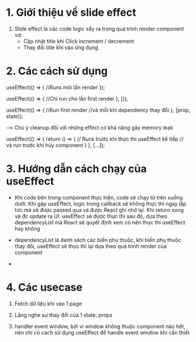 # 1. Giới thiệu về slide effect

1. Slide effect là các code logic xẩy ra trong quá trình render component vd:
    - Cập nhật title khi Click increment / decrement
    - Thay đổi title khi vào ứng dụng

# 2. Các cách sử dụng

useEffect(() => {
  //Runs mõi lần render
});

useEffect(() => {
  //Chỉ run cho lần first render
}, []);

useEffect(() => {
  //Run first render
  //và mỗi khi dependency thay đổi
}, [prop, state]);


--> Chú ý cleanup đối với những effect có khả năng gây memory leak


useEffect(() => {
  return () => {
    // Runs trước khi thực thi useEffect kế tiếp
    // và run trước khi hủy component
  }
}, [...]);
# 3. Hướng dẫn cách chạy của useEffect

- Khi code bên trong component thực hiện, code sẽ chạy từ trên xuống dưới. Khi gặp useEffect, logic trong callback sẽ không thực thi ngay lặp tức mà sẽ được passed qua và được React ghi nhớ lại. Khi return xong và đc update ra UI. useEffect sẽ được thực thi sau đó, dựa theo dependencyList mà React sẽ quyết định xem có nên thực thi useEffect hay không

- dependencyList là danh sách các biến phụ thuộc, khi biến phụ thuộc thay đổi, useEffect sẽ thực thi lại dựa theo quá trình render của component

- 
# 4. Các usecase

1. Fetch dữ liệu khi vào 1 page

2. Lắng nghe sự thay đổi của 1 state, props

3. handler event window, 
    bởi vì window không thuộc component nào hết, nên chỉ có cách sử dụng useEffect để handle event window khi cần thiết
